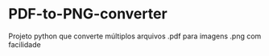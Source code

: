 # PDF-to-PNG-converter
Projeto python que converte múltiplos arquivos .pdf para imagens .png com facilidade
